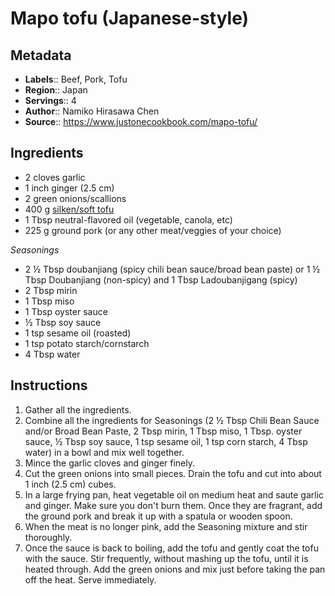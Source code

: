 # Mapo tofu (Japanese-style)

## Metadata

- **Labels**:: Beef, Pork, Tofu
- **Region**:: Japan
- **Servings**:: 4
- **Author**:: Namiko Hirasawa Chen
- **Source**:: <https://www.justonecookbook.com/mapo-tofu/>

## Ingredients

- 2 cloves garlic
- 1 inch ginger (2.5 cm)
- 2 green onions/scallions
- 400 g [silken/soft tofu](https://www.justonecookbook.com/tofu/)
- 1 Tbsp neutral-flavored oil (vegetable, canola, etc)
- 225 g ground pork (or any other meat/veggies of your choice)

*Seasonings*

- 2 ½ Tbsp doubanjiang (spicy chili bean sauce/broad bean paste) or 1 ½ Tbsp Doubanjiang (non-spicy) and 1 Tbsp Ladoubanjigang (spicy)
- 2 Tbsp mirin
- 1 Tbsp miso
- 1 Tbsp oyster sauce
- ½ Tbsp soy sauce
- 1 tsp sesame oil (roasted)
- 1 tsp potato starch/cornstarch
- 4 Tbsp water

## Instructions

1. Gather all the ingredients.
2. Combine all the ingredients for Seasonings (2 ½ Tbsp Chili Bean Sauce and/or Broad Bean Paste, 2 Tbsp mirin, 1 Tbsp miso, 1 Tbsp. oyster sauce, ½ Tbsp soy sauce, 1 tsp sesame oil, 1 tsp corn starch, 4 Tbsp water) in a bowl and mix well together.
3. Mince the garlic cloves and ginger finely.
4. Cut the green onions into small pieces. Drain the tofu and cut into about 1 inch (2.5 cm) cubes.
5. In a large frying pan, heat vegetable oil on medium heat and saute garlic and ginger. Make sure you don't burn them. Once they are fragrant, add the ground pork and break it up with a spatula or wooden spoon.
6. When the meat is no longer pink, add the Seasoning mixture and stir thoroughly.
7. Once the sauce is back to boiling, add the tofu and gently coat the tofu with the sauce. Stir frequently, without mashing up the tofu, until it is heated through. Add the green onions and mix just before taking the pan off the heat. Serve immediately.

